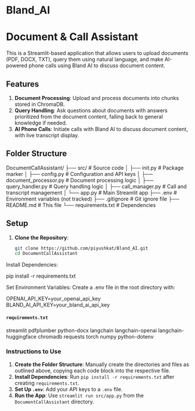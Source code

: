 # Bland_AI
# Document & Call Assistant

This is a Streamlit-based application that allows users to upload documents (PDF, DOCX, TXT), query them using natural language, and make AI-powered phone calls using Bland AI to discuss document content.

## Features
1. **Document Processing**: Upload and process documents into chunks stored in ChromaDB.
2. **Query Handling**: Ask questions about documents with answers prioritized from the document content, falling back to general knowledge if needed.
3. **AI Phone Calls**: Initiate calls with Bland AI to discuss document content, with live transcript display.

## Folder Structure
DocumentCallAssistant/
├── src/                    # Source code
│   ├── init.py         # Package marker
│   ├── config.py          # Configuration and API keys
│   ├── document_processor.py # Document processing logic
│   ├── query_handler.py    # Query handling logic
│   ├── call_manager.py     # Call and transcript management
│   └── app.py             # Main Streamlit app
├── .env                    # Environment variables (not tracked)
├── .gitignore             # Git ignore file
├── README.md              # This file
└── requirements.txt       # Dependencies


## Setup
1. **Clone the Repository**:
   ```bash
   git clone https://github.com/piyushkat/Bland_AI.git
   cd DocumentCallAssistant
Install Dependencies:

pip install -r requirements.txt

Set Environment Variables: Create a .env file in the root directory with:

OPENAI_API_KEY=your_openai_api_key
BLAND_AI_API_KEY=your_bland_ai_api_key

#### `requirements.txt`
streamlit
pdfplumber
python-docx
langchain
langchain-openai
langchain-huggingface
chromadb
requests
torch
numpy
python-dotenv

### Instructions to Use
1. **Create the Folder Structure**: Manually create the directories and files as outlined above, copying each code block into the respective file.
2. **Install Dependencies**: Run `pip install -r requirements.txt` after creating `requirements.txt`.
3. **Set Up `.env`**: Add your API keys to a `.env` file.
4. **Run the App**: Use `streamlit run src/app.py` from the `DocumentCallAssistant` directory.
